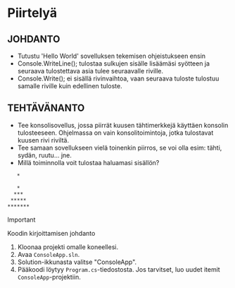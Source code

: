 # Piirtelyä

## JOHDANTO
- Tutustu 'Hello World' sovelluksen tekemisen ohjeistukseen ensin
- Console.WriteLine(); tulostaa sulkujen sisälle lisäämäsi syötteen ja seuraava tulostettava asia tulee seuraavalle riville.
- Console.Write(); ei sisällä rivinvaihtoa, vaan seuraava tuloste tulostuu samalle riville kuin edellinen tuloste.
## TEHTÄVÄNANTO
- Tee konsolisovellus, jossa piirrät kuusen tähtimerkkejä käyttäen konsolin tulosteeseen. Ohjelmassa on vain konsolitoimintoja, jotka tulostavat kuusen rivi riviltä. 
- Tee samaan sovellukseen vielä toinenkin piirros, se voi olla esim: tähti, sydän, ruutu... jne.
- Millä toiminnolla voit tulostaa haluamasi sisällön?

```
   * 

   * 
  *** 
 ***** 
*******
```

> [!IMPORTANT]
> Koodin kirjoittamisen johdanto
1. Kloonaa projekti omalle koneellesi.
2. Avaa `ConsoleApp.sln`.
3. Solution-ikkunasta valitse "ConsoleApp".
4. Pääkoodi löytyy `Program.cs`-tiedostosta. Jos tarvitset, luo uudet itemit `ConsoleApp`-projektiin.

